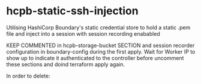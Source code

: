 # hcpb-static-ssh-injection
Utilising HashiCorp Boundary's static credential store to hold a static .pem file and inject into a session with session recording enababled

KEEP COMMENTED in hcpb-storage-bucket SECTION and session recorder configuration in boundary-config during the first apply. Wait for Worker IP to show up to indicate it authenticated to the controller before uncomment these sections and doind terraform apply again.

In order to delete:

